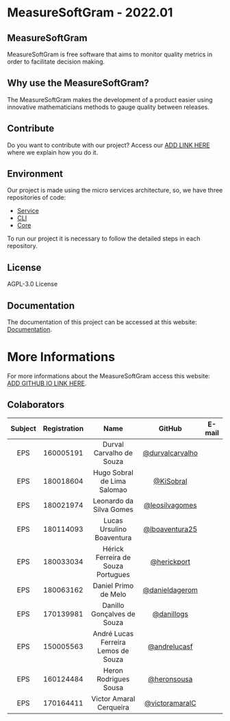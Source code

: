 # MeasureSoftGram - 2022.01

## MeasureSoftGram

MeasureSoftGram is free software that aims to monitor quality metrics in order to facilitate decision making.

## Why use the MeasureSoftGram?

The MeasureSoftGram makes the development of a product easier using innovative mathematicians methods to gauge quality between releases.

## Contribute

Do you want to contribute with our project? Access our [ADD LINK HERE]() where we explain how you do it. 

## Environment

Our project is made using the micro services architecture, so, we have three repositories of code:
- [Service](https://github.com/fga-eps-mds/2022-1-MeasureSoftGram-Service)
- [CLI](https://github.com/fga-eps-mds/2022-1-MeasureSoftGram-CLI)
- [Core](https://github.com/fga-eps-mds/2022-1-MeasureSoftGram-Core)

To run our project it is necessary to follow the detailed steps in each repository.

## License

AGPL-3.0 License

## Documentation

The documentation of this project can be accessed at this website: [Documentation](https://github.com/fga-eps-mds/2022-1-MeasureSoftGram-Doc/new/main).

# More Informations
For more informations about the MeasureSoftGram access this website: [ADD GITHUB IO LINK HERE]().

## Colaborators
| Subject | Registration | Name | GitHub | E-mail |
|:--:|:--:|:--:|:--:|:--:|
| EPS | 160005191 | Durval Carvalho de Souza	| [@durvalcarvalho](https://github.com/durvalcarvalho)
| EPS | 180018604 | Hugo Sobral de Lima Salomao	| [@KiSobral](https://github.com/KiSobral)
| EPS | 180021974 | Leonardo da Silva Gomes	| [@leosilvagomes](https://github.com/leosilvagomes)
| EPS | 180114093 | Lucas Ursulino Boaventura 	| [@lboaventura25](https://github.com/lboaventura25)
| EPS | 180033034 | Hérick Ferreira de Souza Portugues	| [@herickport](https://github.com/herickport)
| EPS | 180063162 | Daniel Primo de Melo	| [@danieldagerom](https://github.com/danieldagerom)
| EPS | 170139981 | Danillo Gonçalves de Souza	| [@danillogs](https://github.com/danillogs)
| EPS | 150005563 | André Lucas Ferreira Lemos de Souza	| [@andrelucasf](https://github.com/andrelucasf)
| EPS | 160124484 | Heron Rodrigues Sousa	| [@heronsousa](https://github.com/heronsousa)
| EPS | 170164411 | Victor Amaral Cerqueira	| [@victoramaralC](https://github.com/victoramaralC)
